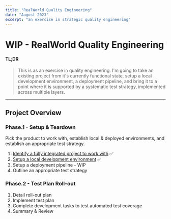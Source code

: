 ```yaml
---
title: "RealWorld Quality Engineering"
date: "August 2023"
excerpt: "an exercise in strategic quality engineering"
---
```


# WIP - RealWorld Quality Engineering

#### TL;DR
> This is as an exercise in quality engineering. I'm going to take an existing project from it's currently functional state, setup a local development environment, a deployment pipeline, and bring it to a point where it is supported by a systematic test strategy, implemented across multiple layers.

---

## Project Overview

### Phase.1 - Setup & Teardown

Pick the product to work with, establish local & deployed environments, and establish an appropriate test strategy.

1. [Identify a fully integrated project to work with](20230805_realworld-qe_p1-1.md) ✅
2. [Setup a local development environment](20230805_realworld-qe_p1-2) ✅
3. Setup a deployment pipeline - WIP
4. Outline an appropriate test strategy

### Phase.2 - Test Plan Roll-out

1. Detail roll-out plan
2. Implement test plan
3. Complete development tasks to test automated test coverage
4. Summary & Review
